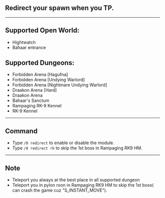 ## Redirect your spawn when you TP.

---

## Supported Open World:
* Hightwatch
* Bahaar entrance 

## Supported Dungeons:
* Forbidden Arena [Hagufna]
* Forbidden Arena [Undying Warlord]
* Forbidden Arena [Nightmare Undying Warlord]
* Draakon Arena [Hard]
* Draakon Arena
* Bahaar's Sanctum
* Rampaging RK-9 Kennel
* RK-9 Kennel

---

## Command
* Type `/8 redirect` to enable or disable the module.
* Type `/8 redirect rk` to skip the 1st boss in Rampaging RK9 HM.

---

## Note
* Teleport you always at the best place in all supported dungeon 
* Teleport you in pylon roon in Rampaging RK9 HM to skip the 1st boss( can crash the game cuz "S_INSTANT_MOVE").
